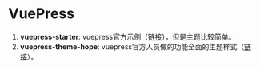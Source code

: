# VuePress

1. **vuepress-starter**: vuepress官方示例（[链接](https://vuepress.vuejs.org/zh/)），但是主题比较简单。
2. **vuepress-theme-hope**: vuepress官方人员做的功能全面的主题样式（[链接](https://theme-hope.vuejs.press/zh/)）。
